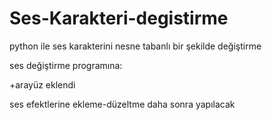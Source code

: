 # Ses-Karakteri-degistirme

python ile ses karakterini nesne tabanlı bir şekilde değiştirme 

ses değiştirme programına: 

+arayüz eklendi

ses efektlerine ekleme-düzeltme daha sonra yapılacak
